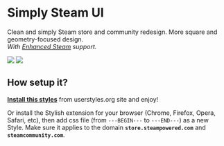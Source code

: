 # Simply Steam UI

Clean and simply Steam store and community redesign. More square
and geometry-focused design.  
*With [Enhanced Steam](http://enhancedsteam.com) support.*

![](https://raw.githubusercontent.com/denis-g/userstyle-simply-steam-ui/master/screenshots/header.jpg)
![](https://raw.githubusercontent.com/denis-g/userstyle-simply-steam-ui/master/screenshots/wishlist.jpg)

## How setup it?
**[Install this styles](https://userstyles.org/styles/117058/simply-steam-ui)**
from userstyles.org site and enjoy!

Or install the Stylish extension for your browser (Chrome, Firefox, Opera,
Safari, etc), then add css file (from `---BEGIN---` to `---END---`) as
a new Style. Make sure it applies to the domain **`store.steampowered.com`**
and **`steamcommunity.com`**.
